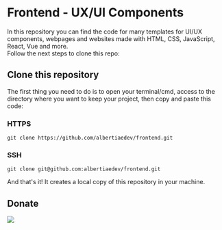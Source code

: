 # Frontend - UX/UI Components

In this repository you can find the code for many templates for UI/UX components, webpages and websites made with HTML, CSS, JavaScript, React, Vue and more.
<br>
Follow the next steps to clone this repo:


## Clone this repository

The first thing you need to do is to open your terminal/cmd, access to the directory where you want to keep your project, then copy and paste this code:

### HTTPS

```git clone https://github.com/albertiaedev/frontend.git```

### SSH

```git clone git@github.com:albertiaedev/frontend.git```

And that's it! It creates a local copy of this repository in your machine.

## Donate

<a href="https://www.paypal.com/paypalme/j2al444">
<img src="https://img.shields.io/badge/PayPal-00457C?style=for-the-badge&logo=paypal&logoColor=white" />
</a>
